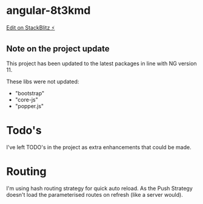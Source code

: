 # angular-8t3kmd

[Edit on StackBlitz ⚡️](https://stackblitz.com/edit/angular-8t3kmd)

## Note on the project update
This project has been updated to the latest packages in line with NG version 11.

These libs were not updated:
- "bootstrap"
- "core-js"
- "popper.js"

# Todo's
I've left TODO's in the project as extra enhancements that could be made.

# Routing
I'm using hash routing strategy for quick auto reload.
As the Push Strategy doesn't load the parameterised routes on refresh (like a server would).
